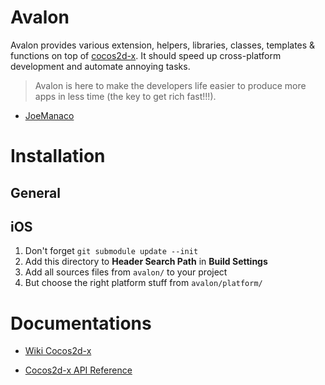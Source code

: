 # Avalon

Avalon provides various extension, helpers, libraries, classes, templates &
functions on top of [cocos2d-x][]. It should speed up cross-platform development
and automate annoying tasks.

> Avalon is here to make the developers life easier
> to produce more apps in less time (the key to get rich fast!!!).
- [JoeManaco](https://bitbucket.org/joemanaco)

# Installation

## General

## iOS

1. Don't forget `git submodule update --init`
1. Add this directory to __Header Search Path__ in __Build Settings__
1. Add all sources files from `avalon/` to your project
1. But choose the right platform stuff from `avalon/platform/`

# Documentations

* [Wiki Cocos2d-x](http://wiki.cocos2d-x.org)
* [Cocos2d-x API Reference](http://www.cocos2d-x.org/reference/native-cpp/index.html)

  [cocos2d-x]: http://cocos2d-x.org/
  [boost]: http://www.boost.org/
